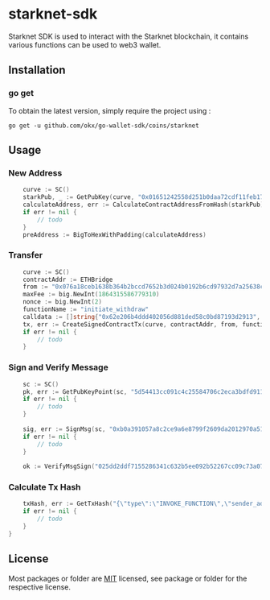 # starknet-sdk
Starknet SDK is used to interact with the Starknet blockchain, it contains various functions can be used to web3 wallet.

## Installation

### go get

To obtain the latest version, simply require the project using :

```shell
go get -u github.com/okx/go-wallet-sdk/coins/starknet
```

## Usage
### New Address
```go
	curve := SC()
	starkPub, _ := GetPubKey(curve, "0x01651242558d251b0daa72cdf11feb1713e47eb88fb55d0978a2625445a771ac")
	calculateAddress, err := CalculateContractAddressFromHash(starkPub)
	if err != nil {
		// todo
	}
	preAddress := BigToHexWithPadding(calculateAddress)
```

###  Transfer
```go
	curve := SC()
	contractAddr := ETHBridge
	from := "0x076a18ceb1638b364b2bccd7652b3d024b0192b6cd97932d7a25638cd0c38cc3"
	maxFee := big.NewInt(1864315586779310)
	nonce := big.NewInt(2)
	functionName := "initiate_withdraw"
	calldata := []string{"0x62e206b4ddd402056d881ded58c0bd87193d2913", "0x38d7ea4c68000"}
	tx, err := CreateSignedContractTx(curve, contractAddr, from, functionName, calldata, nonce, maxFee, MAINNET_ID, "0x01651242558d251b0daa72cdf11feb1713e47eb88fb55d0978a2625445a771ac")
	if err != nil {
		// todo
	}
```

### Sign and Verify Message
```go
	sc := SC()
	pk, err := GetPubKeyPoint(sc, "5d54413cc091c4c25584706c2eca3bdfd9119b9313eb81f457afd263c52eabd")
	if err != nil {
		// todo
	}
	
	sig, err := SignMsg(sc, "0xb0a391057a8c2ce9a6e8799f2609da2012970a513a700960e68f05c5c0cc26", "5d54413cc091c4c25584706c2eca3bdfd9119b9313eb81f457afd263c52eabd")
	if err != nil {
		// todo
	}
	
    ok := VerifyMsgSign("025dd2ddf7155286341c632b5ee092b52267cc09c73a079756393c79baf5d5b8", "0xb0a391057a8c2ce9a6e8799f2609da2012970a513a700960e68f05c5c0cc26", sig)

```

### Calculate Tx Hash
```go
    txHash, err := GetTxHash("{\"type\":\"INVOKE_FUNCTION\",\"sender_address\":\"0x0179aa76deab144ef996ddda6b37f9fb259c291f7b79f4e0fca63e64228a53f5\",\"calldata\":[\"1\",\"2087021424722619777119509474943472645767659996348769578120564519014510906823\",\"232670485425082704932579856502088130646006032362877466777181098476241604910\",\"0\",\"3\",\"3\",\"2101208752900774171800778204657581671583980985264470748488502665721568772719\",\"6805000000000000\",\"0\"],\"max_fee\":\"0x1fd512913000\",\"signature\":[\"1239534042151864320196515971505820081878747415448571244676980360270654138666\",\"1089426459092570934939188723465380278018225693915907648771183733616479070762\"],\"version\":\"0x1\",\"nonce\":\"0xa2758\"}")
    if err != nil {
        // todo
	}
}

```

## License
Most packages or folder are [MIT](<https://github.com/okx/go-wallet-sdk/blob/main/coins/starknet/LICENSE>) licensed, see package or folder for the respective license.
